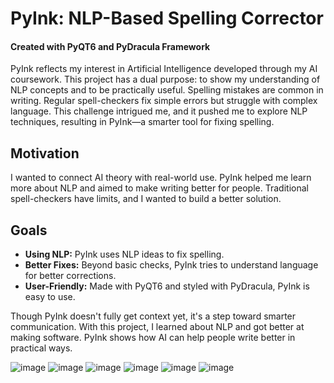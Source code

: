 # PyInk: NLP-Based Spelling Corrector 
#### Created with PyQT6 and PyDracula Framework

PyInk reflects my interest in Artificial Intelligence developed through my AI coursework. This project has a dual purpose: to show my understanding of NLP concepts and to be practically useful. Spelling mistakes are common in writing. Regular spell-checkers fix simple errors but struggle with complex language. This challenge intrigued me, and it pushed me to explore NLP techniques, resulting in PyInk—a smarter tool for fixing spelling.

## Motivation

I wanted to connect AI theory with real-world use. PyInk helped me learn more about NLP and aimed to make writing better for people. Traditional spell-checkers have limits, and I wanted to build a better solution.

## Goals

- **Using NLP:** PyInk uses NLP ideas to fix spelling.
- **Better Fixes:** Beyond basic checks, PyInk tries to understand language for better corrections.
- **User-Friendly:** Made with PyQT6 and styled with PyDracula, PyInk is easy to use.

Though PyInk doesn't fully get context yet, it's a step toward smarter communication. With this project, I learned about NLP and got better at making software. PyInk shows how AI can help people write better in practical ways.



![image](https://github.com/HachiroSan/PyInk-NLP/assets/20576651/b9e39f14-229e-4411-8166-cbd7797fb379)
![image](https://github.com/HachiroSan/PyInk-NLP/assets/20576651/79dac6b5-7d7e-4564-bc03-441fbe6900b9)
![image](https://github.com/HachiroSan/PyInk-NLP/assets/20576651/69292795-c137-43c6-a7e0-9c9ab6e21d14)
![image](https://github.com/HachiroSan/PyInk-NLP/assets/20576651/dfa60eec-d0a5-4615-8867-eaa1cbd450c7)
![image](https://github.com/HachiroSan/PyInk-NLP/assets/20576651/eda066ea-47f7-4893-96be-790e77ae264f)
![image](https://github.com/HachiroSan/PyInk-NLP/assets/20576651/f58d914b-1c4d-4c1f-95c7-bbe98ed6dae6)
